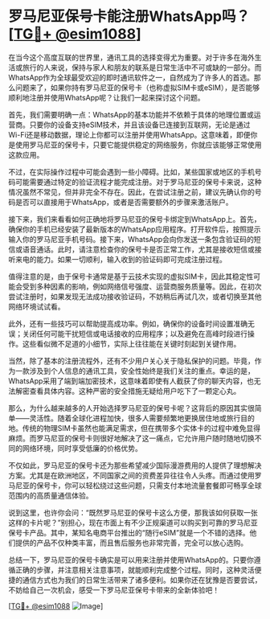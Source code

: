 # 罗马尼亚保号卡能注册WhatsApp吗？[[TG💪+ @esim1088](https://t.me/s/esim1088)]

在当今这个高度互联的世界里，通讯工具的选择变得尤为重要。对于许多在海外生活或旅行的人来说，保持与家人和朋友的联系是日常生活中不可或缺的一部分。而WhatsApp作为全球最受欢迎的即时通讯软件之一，自然成为了许多人的首选。那么问题来了，如果你持有罗马尼亚的保号卡（也称虚拟SIM卡或eSIM），是否能够顺利地注册并使用WhatsApp呢？让我们一起来探讨这个问题。

首先，我们需要明确一点：WhatsApp的基本功能并不依赖于具体的地理位置或运营商。只要你的设备支持eSIM技术，并且该设备已连接到互联网，无论是通过Wi-Fi还是移动数据，理论上你都可以注册并使用WhatsApp。这意味着，即便你是使用罗马尼亚的保号卡，只要它能提供稳定的网络服务，你就应该能够正常使用这款应用。

不过，在实际操作过程中可能会遇到一些小障碍。比如，某些国家或地区的手机号码可能需要通过特定的验证流程才能完成注册。对于罗马尼亚的保号卡来说，这种情况虽然不常见，但并非完全不存在。因此，在尝试注册之前，建议先确认你的号码是否可以直接用于WhatsApp，或者是否需要额外的步骤来激活账户。

接下来，我们来看看如何正确地将罗马尼亚的保号卡绑定到WhatsApp上。首先，确保你的手机已经安装了最新版本的WhatsApp应用程序。打开软件后，按照提示输入你的罗马尼亚手机号码。接下来，WhatsApp会向你发送一条包含验证码的短信或语音通话。此时，请注意检查你的保号卡是否正常工作，尤其是接收短信或接听来电的能力。如果一切顺利，输入收到的验证码即可完成注册过程。

值得注意的是，由于保号卡通常是基于云技术实现的虚拟SIM卡，因此其稳定性可能会受到多种因素的影响，例如网络信号强度、运营商服务质量等。因此，在初次尝试注册时，如果发现无法成功接收验证码，不妨稍后再试几次，或者切换至其他网络环境试试看。

此外，还有一些技巧可以帮助提高成功率。例如，确保你的设备时间设置准确无误；关闭任何可能干扰短信或电话接收的应用程序；以及避免在高峰时段进行操作。这些看似微不足道的小细节，实际上往往能在关键时刻起到关键作用。

当然，除了基本的注册流程外，还有不少用户关心关于隐私保护的问题。毕竟，作为一款涉及到个人信息的通讯工具，安全性始终是我们关注的重点。幸运的是，WhatsApp采用了端到端加密技术，这意味着即使有人截获了你的聊天内容，也无法解密查看具体内容。这种严密的安全措施无疑给用户吃下了一颗定心丸。

那么，为什么越来越多的人开始选择罗马尼亚的保号卡呢？这背后的原因其实很简单——灵活性。随着全球化进程加快，很多人需要频繁地更换居住地或旅行目的地。传统的物理SIM卡虽然也能满足需求，但在携带多个实体卡的过程中难免显得麻烦。而罗马尼亚的保号卡则很好地解决了这一痛点，它允许用户随时随地切换不同的网络环境，同时享受低廉的价格优势。

不仅如此，罗马尼亚的保号卡还为那些希望减少国际漫游费用的人提供了理想解决方案。尤其是在欧洲地区，不同国家之间的资费差异往往令人头疼。而通过使用罗马尼亚的保号卡，你可以轻松绕过这些问题，只需支付本地流量套餐即可畅享全球范围内的高质量通信体验。

说到这里，也许你会问：“既然罗马尼亚的保号卡这么方便，那我该如何获取一张这样的卡片呢？”别担心，现在市面上有不少正规渠道可以购买到可靠的罗马尼亚保号卡产品。其中，某知名电商平台推出的“随行eSIM”就是一个不错的选择。他们提供的产品不仅种类丰富，而且售后服务也非常完善，完全可以放心选购。

总结一下，罗马尼亚的保号卡确实是可以用来注册并使用WhatsApp的。只要你遵循正确的步骤，并注意相关注意事项，就能顺利完成整个过程。同时，这种灵活便捷的通信方式也为我们的日常生活带来了诸多便利。如果你还在犹豫是否要尝试，不妨给自己一次机会，感受一下罗马尼亚保号卡带来的全新体验吧！

[[TG💪+ @esim1088](https://t.me/s/esim1088) ![Image](https://i.postimg.cc/4NQfJmqS/Snipaste-2025-05-13-00-14-12.png)]